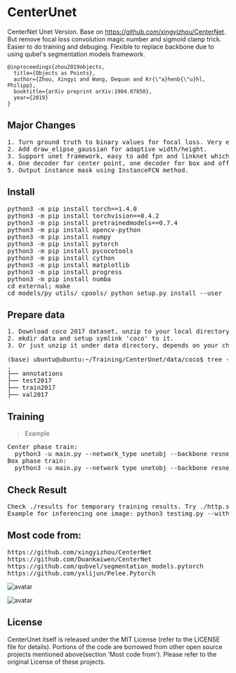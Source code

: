 # CenterUnet
CenterNet Unet Version.
Base on https://github.com/xingyizhou/CenterNet.
But remove focal loss convolution magic number and sigmoid clamp trick. Easier to do training and debuging. Flexible to replace backbone due to using qubel's segmentation models framework.

    @inproceedings{zhou2019objects,
      title={Objects as Points},
      author={Zhou, Xingyi and Wang, Dequan and Kr{\"a}henb{\"u}hl, Philipp},
      booktitle={arXiv preprint arXiv:1904.07850},
      year={2019}
    }
    
## Major Changes
<pre>
1. Turn ground truth to binary values for focal loss. Very effective for dealing with positive and negtive samples inbalance issue. Experiments show that Gaussian Distribution center point still can be learned after this change.
2. Add draw_elipse_gaussian for adaptive width/height.
3. Support unet framework, easy to add fpn and linknet which are supported by qubvel's framework.
4. One decoder for center point, one decoder for box and offset prediction. These two decoders share one encoder.
5. Output instance mask using InstanceFCN method.
</pre>

## Install
<pre>
python3 -m pip install torch==1.4.0
python3 -m pip install torchvision==0.4.2
python3 -m pip install pretrainedmodels==0.7.4
python3 -m pip install opencv-python
python3 -m pip install numpy
python3 -m pip install pytorch
python3 -m pip install pycocotools
python3 -m pip install cython
python3 -m pip install matplotlib
python3 -m pip install progress
python3 -m pip install numba
cd external; make
cd models/py_utils/_cpools/ python setup.py install --user
</pre>

## Prepare data
<pre>
1. Download coco 2017 dataset, unzip to your local directory.
2. mkdir data and setup symlink 'coco' to it.
3. Or just unzip it under data directory, depends on your choice. Like below:

(base) ubuntu@ubuntu:~/Training/CenterUnet/data/coco$ tree -L 1
.
├── annotations
├── test2017
├── train2017
├── val2017
</pre>

## Training
> Example
<pre>
Center phase train:
  python3 -u main.py --network_type unetobj --backbone resnet34 --batch_size 10 --train_phase pre_train_center --lr 0.001
Box phase train:
  python3 -u main.py --network_type unetobj --backbone resnet34 --batch_size 10 --train_phase pre_train_box --lr 0.0001 --resume
</pre>

## Check Result
<pre>
Check ./results for temporary training results. Try ./http.sh and open http://yourip:8000
Example for inferencing one image: python3 testimg.py --without_gpu --network_type unetobj --backbone resnet34 --nms --center_thresh 0.25 --image ./testsamples/horse.jpg
</pre>

## Most code from:
<pre>
https://github.com/xingyizhou/CenterNet
https://github.com/Duankaiwen/CenterNet
https://github.com/qubvel/segmentation_models.pytorch
https://github.com/yxlijun/Pelee.Pytorch
</pre>

![avatar](https://github.com/xuduo35/CenterUnet/blob/master/samples/centernet1.jpg?raw=true)

![avatar](https://github.com/xuduo35/CenterUnet/blob/master/samples/centernet2.png?raw=true)

## License

CenterUnet itself is released under the MIT License (refer to the LICENSE file for details).
Portions of the code are borrowed from other open source projects mentioned above(section 'Most code from'). Please refer to the original License of these projects.
